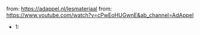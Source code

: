 from: https://adappel.nl/lesmateriaal
from: https://www.youtube.com/watch?v=cPwEoHUGwnE&ab_channel=AdAppel

- 1:
